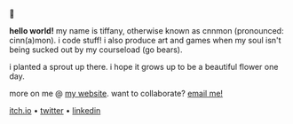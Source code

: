 🌱

__hello world!__ my name is tiffany, otherwise known as cnnmon (pronounced: cinn(a)mon). i code stuff! i also produce art and games when my soul isn't being sucked out by my courseload (go bears).

i planted a sprout up there. i hope it grows up to be a beautiful flower one day.

more on me @ [my website](https://tiffanywang.me/). want to collaborate? [email me!](mailto:tiffanywang@berkeley.edu)

[itch.io](https://cnnmon.itch.io/) • [twitter](https://twitter.com/cnnmonsugar) • [linkedin](https://www.linkedin.com/in/wtiffany/)
